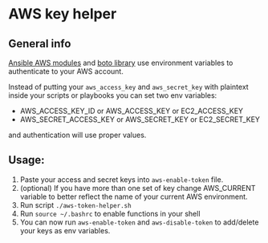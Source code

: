 # AWS key helper
## General info
[Ansible AWS modules](http://docs.ansible.com/ansible/latest/ec2_module.html) and [boto library](https://github.com/boto/boto) use environment variables to authenticate to your AWS account.

Instead of putting your `aws_access_key` and `aws_secret_key` with plaintext inside your scripts or playbooks you can set two env variables:
- AWS_ACCESS_KEY_ID or AWS_ACCESS_KEY or EC2_ACCESS_KEY
- AWS_SECRET_ACCESS_KEY or  AWS_SECRET_KEY or EC2_SECRET_KEY

and authentication will use proper values.

## Usage:
1. Paste your access and secret keys into `aws-enable-token` file.
2. (optional) If you have more than one set of key change AWS_CURRENT variable to better reflect the name of your current AWS environment.
3. Run script `./aws-token-helper.sh`
4. Run `source ~/.bashrc` to enable functions in your shell
5. You can now run `aws-enable-token` and `aws-disable-token` to add/delete your keys as env variables.
